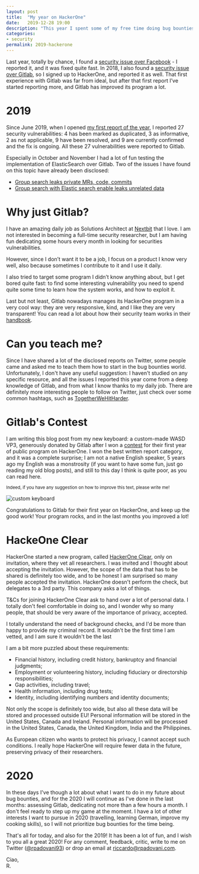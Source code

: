 ```yaml
---
layout: post
title:  "My year on HackerOne"
date:   2019-12-28 19:00
description: "This year I spent some of my free time doing bug bounties over HackerOne. Here a summary of what I did, how did it go, and what I want to do in the future."
categories:
- security
permalink: 2019-hackerone
---
```

 
Last year, totally by chance, I found a [security issue over Facebook][fb] - I reported it, and it was fixed quite fast. In 2018, I also found a [security issue over Gitlab][gitlab-bug], so I signed up to HackerOne, and reported it as well. That first experience with Gitlab was far from ideal, but after that first report I’ve started reporting more, and Gitlab has improved its program a lot.


# 2019
 
Since June 2019, when I opened [my first report of the year][first-report], I reported 27 security vulnerabilities: 4 has been marked as duplicated, 3 as informative, 2 as not applicable, 9 have been resolved, and 9 are currently confirmed and the fix is ongoing. All these 27 vulnerabilities were reported to Gitlab. 

Especially in October and November I had a lot of fun testing the implementation of ElasticSearch over Gitlab. Two of the issues I have found on this topic have already been disclosed:

- [Group search leaks private MRs, code, commits][es-1]
- [Group search with Elastic search enable leaks unrelated data][es-2]
 
# Why just Gitlab?
 
I have an amazing daily job as Solutions Architect at [Nextbit][nextbit] that I love. I am not interested in becoming a full-time security researcher, but I am having fun dedicating some hours every month in looking for securities vulnerabilities. 
 
However, since I don’t want it to be a job, I focus on a product I know very well, also because sometimes I contribute to it and I use it daily.
 
I also tried to target some program I didn’t know anything about, but I get bored quite fast: to find some interesting vulnerability you need to spend quite some time to learn how the system works, and how to exploit it. 

Last but not least, Gitlab nowadays manages its HackerOne program in a very cool way: they are very responsive, kind, and I like they are very transparent! You can read a lot about how their security team works in their [handbook][handbook].

# Can you teach me?

Since I have shared a lot of the disclosed reports on Twitter, some people came and asked me to teach them how to start in the bug bounties world. Unfortunately, I don't have any useful suggestion: I haven't studied on any specific resource, and all the issues I reported this year come from a deep knowledge of Gitlab, and from what I know thanks to my daily job.
There are definitely more interesting people to follow on Twitter, just check over some common hashtags, such as [TogetherWeHitHarder][hashtag].
 
# Gitlab's Contest

I am writing this blog post from my new keyboard: a custom-made WASD VP3, generously donated by Gitlab after I won a [contest][contest] for their first year of public program on HackerOne. I won the best written report category, and it was a complete surprise; I am not a native English speaker, 5 years ago my English was a monstrosity (if you want to have some fun, just go reading my old blog posts), and still to this day I think is quite poor, as you can read here.

<small>Indeed, if you have any suggestion on how to improve this text, please write me!</small>

![custom keyboard][img-keyboard]

Congratulations to Gitlab for their first year on HackerOne, and keep up the good work! Your program rocks, and in the last months you improved a lot!

# HackeOne Clear

HackerOne started a new program, called [HackerOne Clear][clear], only on invitation, where they vet all researchers. I was invited and I thought about accepting the invitation. However, the scope of the data that has to be shared is definitely too wide, and to be honest I am surprised so many people accepted the invitation. HackerOne doesn't perform the check, but delegates to a 3rd party. This company asks a lot of things.

<aside>
<p>
T&Cs for joining HackerOne Clear ask to hand over a lot of personal data. I totally don't feel comfortable in doing so, and I wonder why so many people, that should be very aware of the importance of privacy, accepted.
</p>
</aside>

I totally understand the need of background checks, and I'd be more than happy to provide my criminal record. It wouldn't be the first time I am vetted, and I am sure it wouldn't be the last

I am a bit more puzzled about these requirements:

- Financial history, including credit history, bankruptcy and financial judgments;
- Employment or volunteering history, including fiduciary or directorship responsibilities;
- Gap activities, including travel;
- Health information, including drug tests;
- Identity, including identifying numbers and identity documents;

Not only the scope is definitely too wide, but also all these data will be stored and processed outside EU!
Personal information will be stored in the United States, Canada and Ireland. Personal information will be processed in the United States, Canada, the United Kingdom, India and the Philippines.

As European citizen who wants to protect his privacy, I cannot accept such conditions. I really hope HackerOne will require fewer data in the future, preserving privacy of their researchers.

# 2020

In these days I've though a lot about what I want to do in my future about bug bounties, and for the 2020 I will continue as I've done in the last months: assessing Gitlab, dedicating not more than a few hours a month. I don't feel ready to step up my game at the moment. I have a lot of other interests I want to pursue in 2020 (travelling, learning German, improve my cooking skills), so I will not prioritize bug bounties for the time being.

That's all for today, and also for the 2019! It has been a lot of fun, and I wish to you all a great 2020!
For any comment, feedback, critic, write to me on Twitter ([@rpadovani93][twitter])
or drop an email at [riccardo@rpadovani.com](mailto:riccardo@rpadovani.com).
 
Ciao,  
R.
 
[handbook]: https://about.gitlab.com/handbook/engineering/security/
[hashtag]: https://twitter.com/hashtag/togetherwehitharder?src=hashtag_click
[gitlab-bug]: https://rpadovani.com/gitlab-responsible-disclosure
[clear]: https://www.hackerone.com/product/clear
[fb]: https://rpadovani.com/facebook-responsible-disclosure
[first-report]: https://hackerone.com/reports/614355
[es-1]: https://hackerone.com/reports/692252
[es-2]: https://hackerone.com/reports/708820
[nextbit]: https://www.nextbit.it/
[contest]: https://about.gitlab.com/blog/2019/12/12/bugs-bounties-and-cherry-browns/
[img-keyboard]: https://img.rpadovani.com/posts/2019-hackerone/keyboard.jpg
[twitter]: https://twitter.com/rpadovani93
 
 
 

